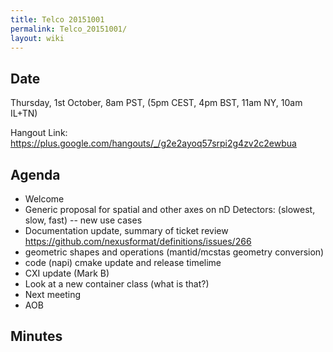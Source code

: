 ```yaml
---
title: Telco 20151001
permalink: Telco_20151001/
layout: wiki
---
```


Date
----

Thursday, 1st October, 8am PST, (5pm CEST, 4pm BST, 11am NY, 10am IL+TN)

Hangout Link:
<https://plus.google.com/hangouts/_/g2e2ayoq57srpi2g4zv2c2ewbua>

Agenda
------

-   Welcome
-   Generic proposal for spatial and other axes on nD Detectors:
    (slowest, slow, fast) -- new use cases
-   Documentation update, summary of ticket review
    <https://github.com/nexusformat/definitions/issues/266>
-   geometric shapes and operations (mantid/mcstas geometry conversion)
-   code (napi) cmake update and release timelime
-   CXI update (Mark B)
-   Look at a new container class (what is that?)
-   Next meeting
-   AOB

Minutes
-------
